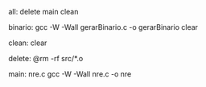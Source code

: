 all: delete main clean

binario:
	gcc -W -Wall gerarBinario.c -o gerarBinario
	clear

clean:
	clear

delete: 
	@rm -rf src/*.o

main: nre.c
	gcc -W -Wall nre.c -o nre